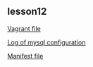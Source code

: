 ## lesson12
[Vagrant file]( Vagrantfile )

[Log of mysql configuration]( mysql.log )

[Manifest file]( site.pp )
